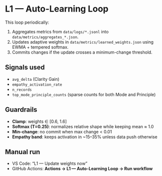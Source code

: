 # L1 — Auto-Learning Loop

This loop periodically:
1) Aggregates metrics from `data/logs/*.jsonl` into `data/metrics/aggregates_*.json`.
2) Updates adaptive weights in `data/metrics/learned_weights.json` using EWMA + tempered softmax.
3) Commits changes if the update crosses a minimum-change threshold.

## Signals used
- `avg_delta` (Clarity Gain)
- `empathy_activation_rate`
- `n_records`
- `top_mode_principle_counts` (sparse counts for both Mode and Principle)

## Guardrails
- **Clamp**: weights ∈ [0.6, 1.6]
- **Softmax (T=0.25)**: normalizes relative shape while keeping mean ≈ 1.0
- **Min-change**: no commit when max change < 0.01
- **Empathy band**: keeps activation in ~15–35% unless data push otherwise

## Manual run
- VS Code: “L1 — Update weights now”
- GitHub Actions: **Actions → L1 — Auto-Learning Loop → Run workflow**
